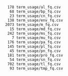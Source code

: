      178 term_usage/al_fq.csv
      68 term_usage/bp_fq.csv
      23 term_usage/cn_fq.csv
     138 term_usage/env_fq.csv
    2073 term_usage/m_fq.csv
      15 term_usage/md_fq.csv
     242 term_usage/ms_fq.csv
       7 term_usage/mu_fq.csv
     176 term_usage/pa_fq.csv
     145 term_usage/pl_fq.csv
      45 term_usage/pn_fq.csv
     181 term_usage/pro_fq.csv
      54 term_usage/sn_fq.csv
     702 term_usage/tl_fq.csv
      93 term_usage/tmp_fq.csv
